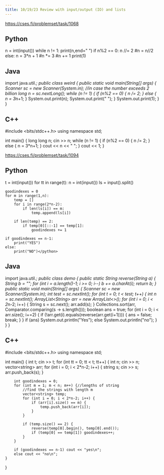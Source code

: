 ```yaml
---
title: 10/19/23 Review with input/output (IO) and lists
---
```

https://cses.fi/problemset/task/1068

## Python
<python>n = int(input())
while n != 1:
    print(n,end=" ")
    if n%2 == 0:
        n //= 2
        #n = n//2
    else:
        n = 3*n + 1
        #n *= 3
        #n += 1
print(1)</python>

## Java
<java>import java.util.*;
public class weird {
    public static void main(String[] args) {
        Scanner sc = new Scanner(System.in);
        //in case the number exceeds 2 billion
        long n = sc.nextLong();
        while (n != 1) {
            if (n%2 == 0) {
                n /= 2;
            }
            else {
                n = 3*n+1;
            }
            System.out.print(n);
            System.out.print(" ");
        }
        System.out.print(1);
    }
}</java>

## C++
<cpp>#include &lt;bits/stdc++.h>
using namespace std;

int main() {
    long long n;
    cin >> n;
    while (n != 1) {
        if (n%2 == 0) {
            n /= 2;
        }
        else {
            n = 3*n+1;
        }
        cout << n << " ";
    }
    cout << 1;
}</cpp>

https://cses.fi/problemset/task/1094

## Python
<python>t = int(input())
for tt in range(t):
    n = int(input())
    ls = input().split()
    
    goodindexes = 0
    for m in range(1,n):
        temp = []
        for i in range(2*n-2):
            if len(ls[i]) == m:
                temp.append(ls[i])
        
        if len(temp) == 2:
            if temp[0][::-1] == temp[1]:
                goodindexes += 1
    
    if goodindexes == n-1:
        print("YES")
    else:
        print("NO")</python>

## Java
<java>import java.util.*;
public class demo {
    public static String reverse(String a) {
        String b = "";
        for (int i = a.length()-1; i  >= 0; i--) b += a.charAt(i);
        return b;
    }
    public static void main(String[] args) {
        Scanner sc = new Scanner(System.in);
        int test = sc.nextInt();
        for (int t = 0; t < test; t++) {
            int n = sc.nextInt();
            ArrayList&lt;String> arr = new ArrayList<>();
            for (int i = 0; i < 2*n-2; i++) {
                String s = sc.next();
                arr.add(s);
            }
            Collections.sort(arr, Comparator.comparing(s -> s.length()));
            boolean ans = true;
            for (int i = 0; i < arr.size(); i+=2) {
                if (!arr.get(i).equals(reverse(arr.get(i+1)))) {
                    ans = false;
                    break;
                }
            }
            if (ans) System.out.println("Yes");
            else System.out.println("no");
        }
    }
}</java>

## C++
<cpp>#include &lt;bits/stdc++.h>
using namespace std;

int main() {
    int t; cin >> t;
    for (int tt = 0; tt < t; tt++) {
        int n; cin >> n;
        vector&lt;string> arr;
        for (int i = 0; i < 2*n-2; i++) {
            string s; cin >> s;
            arr.push_back(s);
        }

        int goodindexes = 0;
        for (int m = 1; m < n; m++) {//lengths of string
            //find the strings with length m
            vector<string> temp;
            for (int i = 0; i < 2*n-2; i++) {
                if (arr[i].size() == m) {
                    temp.push_back(arr[i]);
                }
            }

            if (temp.size() == 2) {
                reverse(temp[0].begin(), temp[0].end());
                if (temp[0] == temp[1]) goodindexes++;
            }
        }

        if (goodindexes == n-1) cout << "yes\n";
        else cout << "no\n";
    }
}</cpp>
